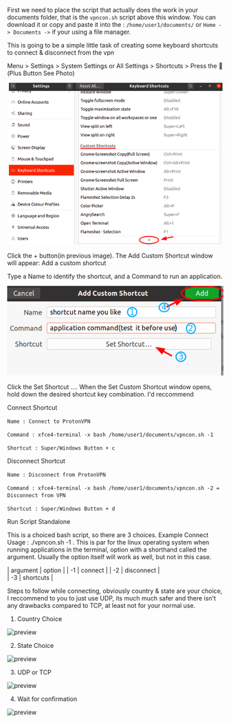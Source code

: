 First we need to place the script that actually does the work in your documents folder, that is the ```vpncon.sh``` script above this window.  You can download it or copy and paste it into the : ```/home/user1/documents/``` or ```Home -> Documents ->``` if your using a file manager.


This is going to be a simple little task of creating some keyboard shortcuts to connect & disconnect from the vpn

Menu > Settings > System Settings or All Settings > Shortcuts > Press the  (Plus Button See Photo)


![preview](img/create_shortcut.png)


Click the + button(in previous image). The Add Custom Shortcut window will appear:
Add a custom shortcut

Type a Name to identify the shortcut, and a Command to run an application.

![preview](img/shortcut_create.png)

Click the Set Shortcut .... When the Set Custom Shortcut window opens, hold down the desired shortcut key combination.
I'd reccommend  

Connect Shortcut

```Name : Connect to ProtonVPN```

```Command : xfce4-terminal -x bash /home/user1/documents/vpncon.sh -1``` 

```Shortcut : Super/Windows Button + c```

Disconnect Shortcut

```Name : Disconnect from ProtonVPN```

```Command : xfce4-terminal -x bash /home/user1/documents/vpncon.sh -2 = Disconnect from VPN```

```Shortcut : Super/Windows Button + d```

Run Script Standalone 

This is a choiced bash script, so there are 3 choices. Example Connect Usage : ./vpncon.sh -1  . This is 
par for the linux operating system when running applications in the terminal, option with a shorthand called
the argument.  Usually the option itself will work as well, but not in this case.

 |  argument  |   option    | 
 | -1        | connect      | 
 | -2        | disconnect   |  
 | -3        | shortcuts    | 

  
  
  Steps to follow while connecting, obviously country & state are your choice, I reccommend to you to just use UDP, its much much safer and there isn't any drawbacks compared to TCP, at least not for your normal use.
  
1. Country Choice 

![preview](img/proton1.png)
  
2. State Choice

![preview](img/proton2.png)

3. UDP or TCP

![preview](img/proton3.png)

4. Wait for confirmation

![preview](img/proton4.png)
